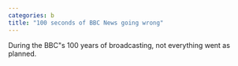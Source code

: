 ```yaml
---
categories: b
title: "100 seconds of BBC News going wrong"
---
```

During the BBC"s 100 years of broadcasting, not everything went as planned.